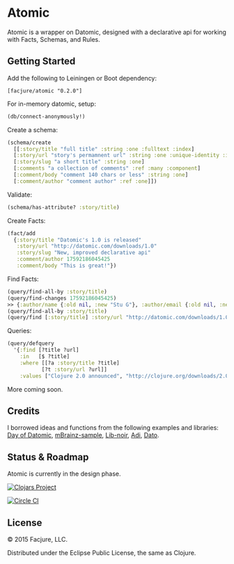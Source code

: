 Atomic
=======

Atomic is a wrapper on Datomic, designed with a declarative api for
working with Facts, Schemas, and Rules.

## Getting Started

Add the following to Leiningen or Boot dependency:

	[facjure/atomic "0.2.0"]

For in-memory datomic, setup:

```clojure
(db/connect-anonymously!)
```

Create a schema:

```clojure
(schema/create
  [[:story/title "full title" :string :one :fulltext :index]
  [:story/url "story's permamnent url" :string :one :unique-identity :index]
  [:story/slug "a short title" :string :one]
  [:comments "a collection of comments" :ref :many :component]
  [:comment/body "comment 140 chars or less" :string :one]
  [:comment/author "comment author" :ref :one]])
```

Validate:

```clojure
(schema/has-attribute? :story/title)
```

Create Facts:

```clojure
(fact/add
  {:story/title "Datomic's 1.0 is released"
   :story/url "http://datomic.com/downloads/1.0"
   :story/slug "New, improved declarative api"
   :comment/author 17592186045425
   :comment/body "This is great!"})
```

Find Facts:

```clojure
(query/find-all-by :story/title)
(query/find-changes 17592186045425)
>> {:author/name {:old nil, :new "Stu G"}, :author/email {:old nil, :new "stu@somemail.com"}}
(query/find-all-by :story/title)
(query/find [:story/title] :story/url "http://datomic.com/downloads/1.0")
```

Queries:

```clojure
(query/defquery
  '{:find [?title ?url]
    :in   [$ ?title]
    :where [[?a :story/title ?title]
           [?t :story/url ?url]]
    :values ["Clojure 2.0 announced", "http://clojure.org/downloads/2.0-beta"]})
```

More coming soon.

## Credits

I borrowed ideas and functions from the following examples and libraries:
[Day of Datomic](https://github.com/Datomic/day-of-datomic),
[mBrainz-sample](https://github.com/Datomic/mbrainz-sample),
[Lib-noir](https://github.com/noir-clojure/lib-noir),
[Adi](https://github.com/zcaudate/adi), [Dato](https://github.com/sgrove/dato).

## Status & Roadmap

Atomic is currently in the design phase.

[![Clojars Project](http://clojars.org/facjure/atomic/latest-version.svg)](http://clojars.org/facjure/atomic)

[![Circle CI](https://circleci.com/gh/facjure/atomic.svg?style=svg)](https://circleci.com/gh/facjure/atomic)

## License

© 2015 Facjure, LLC.

Distributed under the Eclipse Public License, the same as Clojure.
